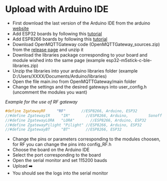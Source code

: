 # Upload with Arduino IDE

* First download the last version of the Arduino IDE from the arduino [website](https://www.arduino.cc/en/Main/Software)
* Add ESP32 boards by following this [tutorial](https://github.com/espressif/arduino-esp32/blob/master/docs/arduino-ide/boards_manager.md)
* Add ESP8266 boards by following this [tutorial](https://github.com/esp8266/Arduino#installing-with-boards-manager)
* Download OpenMQTTGateway code (OpenMQTTGateway_sources.zip) from the [release page](https://github.com/1technophile/OpenMQTTGateway/releases) and unzip it
* Download the libraries package corresponding to your board and module wished into the same page (example esp32-m5stick-c-ble-libraries.zip)
* Unzip the libraries into your arduino libraries folder (example D:/Users/XXXX/Documents/Arduino/libraries)
* Open the file main.ino from OpenMQTTGateway/main folder
* Change the settings and the desired gateways into user_config.h (uncomment the modules you want)

*Example for the use of RF gateway*
```C++
#define ZgatewayRF     "RF"       //ESP8266, Arduino, ESP32
//#define ZgatewayIR     "IR"       //ESP8266, Arduino,         Sonoff RF Bridge
//#define ZgatewayLORA   "LORA"       //ESP8266, Arduino, ESP32
//#define ZgatewayPilight "Pilight" //ESP8266, Arduino, ESP32
//#define ZgatewayBT     "BT"       //ESP8266, ESP32
```

* Change the pins or parameters corresponding to the modules choosen, for RF you can change the pins into config_RF.h
* Choose the board on the Arduino IDE
* Select the port corresponding to the board
* Open the serial monitor and set 115200 bauds
* Upload ➡️
* You should see the logs into the serial monitor
